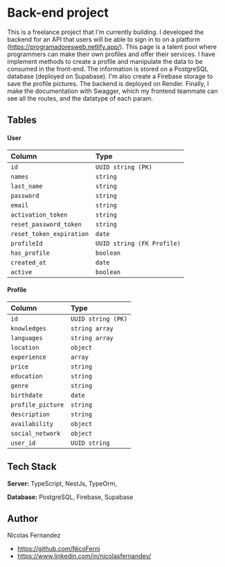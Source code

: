 # Back-end project

This is a freelance project that I'm currently building. 
I developed the backend for an API that users will be able to sign in to on a platform (https://programadoresweb.netlify.app/). This page is a talent pool where programmers can make their own profiles and offer their services.
I have implement methods to create a profile and manipulate the data to be consumed in the front-end. The information is stored on a PostgreSQL database (deployed on Supabase). I'm also create a Firebase storage to save the profile pictures. The backend is deployed on Render. 
Finally, I make the documentation with Swagger, which my frontend teammate can see all the routes, and the datatype of each param. 
## Tables

#### User

| Column | Type     | 
| :-------- | :------- | 
| `id` | `UUID string (PK)` | 
| `names` | `string` | 
| `last_name` | `string` | 
| `password` | `string` | 
| `email` | `string` | 
| `activation_token` | `string` | 
| `reset_password_token` | `string` | 
| `reset_token_expiration` | `date` | 
| `profileId` | `UUID string (FK Profile)` | 
| `has_profile` | `boolean` | 
| `created_at` | `date` | 
| `active` | `boolean` | 


#### Profile

| Column | Type     | 
| :-------- | :------- | 
| `id` | `UUID string (PK)` | 
| `knowledges` | `string array` | 
| `languages` | `string array` | 
| `location` | `object` | 
| `experience` | `array` | 
| `price` | `string` | 
| `education` | `string` | 
| `genre` | `string` | 
| `birthdate` | `date` | 
| `profile_picture` | `string` | 
| `description` | `string` | 
| `availability` | `object` |
| `social_network` | `object` | 
| `user_id` | `UUID string` |



## Tech Stack

**Server:** TypeScript, NestJs, TypeOrm, 

**Database:** PostgreSQL, Firebase, Supabase

## Author

Nicolas Fernandez
- https://github.com/NicoFerni
- https://www.linkedin.com/in/nicolasfernandev/

